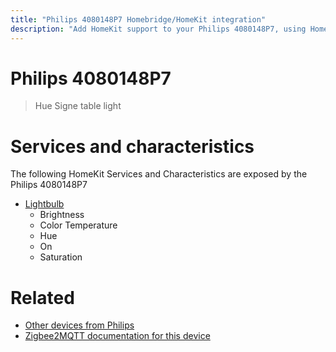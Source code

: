 ```yaml
---
title: "Philips 4080148P7 Homebridge/HomeKit integration"
description: "Add HomeKit support to your Philips 4080148P7, using Homebridge, Zigbee2MQTT and homebridge-z2m."
---
```

<!---
This file has been GENERATED using src/docgen/docgen.ts
DO NOT EDIT THIS FILE MANUALLY!
-->
# Philips 4080148P7
> Hue Signe table light


# Services and characteristics
The following HomeKit Services and Characteristics are exposed by
the Philips 4080148P7

* [Lightbulb](../../light.md)
  * Brightness
  * Color Temperature
  * Hue
  * On
  * Saturation


# Related
* [Other devices from Philips](../index.md#philips)
* [Zigbee2MQTT documentation for this device](https://www.zigbee2mqtt.io/devices/4080148P7.html)